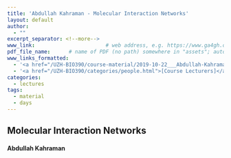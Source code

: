 ```yaml
---
title: 'Abdullah Kahraman - Molecular Interaction Networks'
layout: default
author:
  - ""
excerpt_separator: <!--more-->
www_link: 						# web address, e.g. https://www.ga4gh.org; auto-linked
pdf_file_name: 		# name of PDF (no path) somewhere in "assets"; auto-linked
www_links_formatted:
  - '<a href="/UZH-BIO390/course-material/2019-10-22___Abdullah-Kahraman__Molecular-Interaction-Networks__UZH-BIO390-HS19-lecture-05.pdf" target="_blank">[2019 lecture slides]</a>'
  - '<a href="/UZH-BIO390/categories/people.html">[Course Lecturers]</a>'
categories:
  - lectures
tags:
  - material
  - days
---
```


## Molecular Interaction Networks
#### Abdullah Kahraman

<!--more-->
